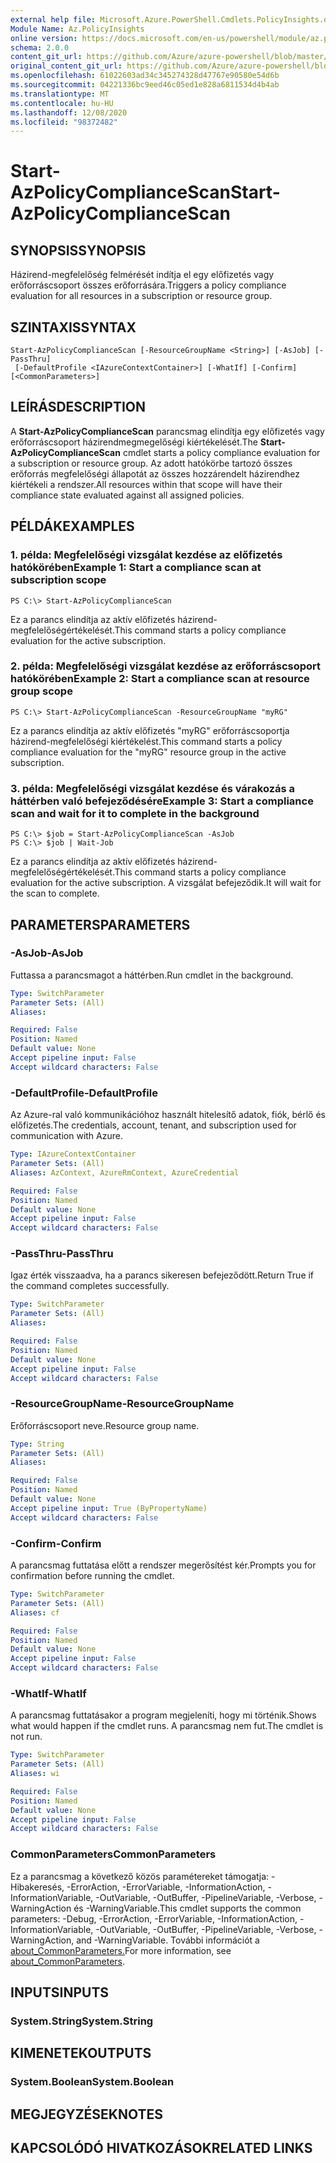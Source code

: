 ```yaml
---
external help file: Microsoft.Azure.PowerShell.Cmdlets.PolicyInsights.dll-Help.xml
Module Name: Az.PolicyInsights
online version: https://docs.microsoft.com/en-us/powershell/module/az.policyinsights/start-azpolicycompliancescan
schema: 2.0.0
content_git_url: https://github.com/Azure/azure-powershell/blob/master/src/PolicyInsights/PolicyInsights/help/Start-AzPolicyComplianceScan.md
original_content_git_url: https://github.com/Azure/azure-powershell/blob/master/src/PolicyInsights/PolicyInsights/help/Start-AzPolicyComplianceScan.md
ms.openlocfilehash: 61022603ad34c345274328d47767e90580e54d6b
ms.sourcegitcommit: 04221336bc9eed46c05ed1e828a6811534d4b4ab
ms.translationtype: MT
ms.contentlocale: hu-HU
ms.lasthandoff: 12/08/2020
ms.locfileid: "98372482"
---
```

# <span data-ttu-id="ce82b-101">Start-AzPolicyComplianceScan</span><span class="sxs-lookup"><span data-stu-id="ce82b-101">Start-AzPolicyComplianceScan</span></span>

## <span data-ttu-id="ce82b-102">SYNOPSIS</span><span class="sxs-lookup"><span data-stu-id="ce82b-102">SYNOPSIS</span></span>
<span data-ttu-id="ce82b-103">Házirend-megfelelőség felmérését indítja el egy előfizetés vagy erőforráscsoport összes erőforrására.</span><span class="sxs-lookup"><span data-stu-id="ce82b-103">Triggers a policy compliance evaluation for all resources in a subscription or resource group.</span></span>

## <span data-ttu-id="ce82b-104">SZINTAXIS</span><span class="sxs-lookup"><span data-stu-id="ce82b-104">SYNTAX</span></span>

```
Start-AzPolicyComplianceScan [-ResourceGroupName <String>] [-AsJob] [-PassThru]
 [-DefaultProfile <IAzureContextContainer>] [-WhatIf] [-Confirm] [<CommonParameters>]
```

## <span data-ttu-id="ce82b-105">LEÍRÁS</span><span class="sxs-lookup"><span data-stu-id="ce82b-105">DESCRIPTION</span></span>
<span data-ttu-id="ce82b-106">A **Start-AzPolicyComplianceScan** parancsmag elindítja egy előfizetés vagy erőforráscsoport házirendmegmegelőségi kiértékelését.</span><span class="sxs-lookup"><span data-stu-id="ce82b-106">The **Start-AzPolicyComplianceScan** cmdlet starts a policy compliance evaluation for a subscription or resource group.</span></span> <span data-ttu-id="ce82b-107">Az adott hatókörbe tartozó összes erőforrás megfelelőségi állapotát az összes hozzárendelt házirendhez kiértékeli a rendszer.</span><span class="sxs-lookup"><span data-stu-id="ce82b-107">All resources within that scope will have their compliance state evaluated against all assigned policies.</span></span>

## <span data-ttu-id="ce82b-108">PÉLDÁK</span><span class="sxs-lookup"><span data-stu-id="ce82b-108">EXAMPLES</span></span>

### <span data-ttu-id="ce82b-109">1. példa: Megfelelőségi vizsgálat kezdése az előfizetés hatókörében</span><span class="sxs-lookup"><span data-stu-id="ce82b-109">Example 1: Start a compliance scan at subscription scope</span></span>
```
PS C:\> Start-AzPolicyComplianceScan
```

<span data-ttu-id="ce82b-110">Ez a parancs elindítja az aktív előfizetés házirend-megfelelőségértékelését.</span><span class="sxs-lookup"><span data-stu-id="ce82b-110">This command starts a policy compliance evaluation for the active subscription.</span></span>

### <span data-ttu-id="ce82b-111">2. példa: Megfelelőségi vizsgálat kezdése az erőforráscsoport hatókörében</span><span class="sxs-lookup"><span data-stu-id="ce82b-111">Example 2: Start a compliance scan at resource group scope</span></span>
```
PS C:\> Start-AzPolicyComplianceScan -ResourceGroupName "myRG"
```

<span data-ttu-id="ce82b-112">Ez a parancs elindítja az aktív előfizetés "myRG" erőforráscsoportja házirend-megfelelőségi kiértékelést.</span><span class="sxs-lookup"><span data-stu-id="ce82b-112">This command starts a policy compliance evaluation for the "myRG" resource group in the active subscription.</span></span>

### <span data-ttu-id="ce82b-113">3. példa: Megfelelőségi vizsgálat kezdése és várakozás a háttérben való befejeződésére</span><span class="sxs-lookup"><span data-stu-id="ce82b-113">Example 3: Start a compliance scan and wait for it to complete in the background</span></span>
```
PS C:\> $job = Start-AzPolicyComplianceScan -AsJob
PS C:\> $job | Wait-Job
```

<span data-ttu-id="ce82b-114">Ez a parancs elindítja az aktív előfizetés házirend-megfelelőségértékelését.</span><span class="sxs-lookup"><span data-stu-id="ce82b-114">This command starts a policy compliance evaluation for the active subscription.</span></span> <span data-ttu-id="ce82b-115">A vizsgálat befejeződik.</span><span class="sxs-lookup"><span data-stu-id="ce82b-115">It will wait for the scan to complete.</span></span>

## <span data-ttu-id="ce82b-116">PARAMETERS</span><span class="sxs-lookup"><span data-stu-id="ce82b-116">PARAMETERS</span></span>

### <span data-ttu-id="ce82b-117">-AsJob</span><span class="sxs-lookup"><span data-stu-id="ce82b-117">-AsJob</span></span>
<span data-ttu-id="ce82b-118">Futtassa a parancsmagot a háttérben.</span><span class="sxs-lookup"><span data-stu-id="ce82b-118">Run cmdlet in the background.</span></span>

```yaml
Type: SwitchParameter
Parameter Sets: (All)
Aliases:

Required: False
Position: Named
Default value: None
Accept pipeline input: False
Accept wildcard characters: False
```

### <span data-ttu-id="ce82b-119">-DefaultProfile</span><span class="sxs-lookup"><span data-stu-id="ce82b-119">-DefaultProfile</span></span>
<span data-ttu-id="ce82b-120">Az Azure-ral való kommunikációhoz használt hitelesítő adatok, fiók, bérlő és előfizetés.</span><span class="sxs-lookup"><span data-stu-id="ce82b-120">The credentials, account, tenant, and subscription used for communication with Azure.</span></span>

```yaml
Type: IAzureContextContainer
Parameter Sets: (All)
Aliases: AzContext, AzureRmContext, AzureCredential

Required: False
Position: Named
Default value: None
Accept pipeline input: False
Accept wildcard characters: False
```

### <span data-ttu-id="ce82b-121">-PassThru</span><span class="sxs-lookup"><span data-stu-id="ce82b-121">-PassThru</span></span>
<span data-ttu-id="ce82b-122">Igaz érték visszaadva, ha a parancs sikeresen befejeződött.</span><span class="sxs-lookup"><span data-stu-id="ce82b-122">Return True if the command completes successfully.</span></span>

```yaml
Type: SwitchParameter
Parameter Sets: (All)
Aliases:

Required: False
Position: Named
Default value: None
Accept pipeline input: False
Accept wildcard characters: False
```

### <span data-ttu-id="ce82b-123">-ResourceGroupName</span><span class="sxs-lookup"><span data-stu-id="ce82b-123">-ResourceGroupName</span></span>
<span data-ttu-id="ce82b-124">Erőforráscsoport neve.</span><span class="sxs-lookup"><span data-stu-id="ce82b-124">Resource group name.</span></span>

```yaml
Type: String
Parameter Sets: (All)
Aliases:

Required: False
Position: Named
Default value: None
Accept pipeline input: True (ByPropertyName)
Accept wildcard characters: False
```

### <span data-ttu-id="ce82b-125">-Confirm</span><span class="sxs-lookup"><span data-stu-id="ce82b-125">-Confirm</span></span>
<span data-ttu-id="ce82b-126">A parancsmag futtatása előtt a rendszer megerősítést kér.</span><span class="sxs-lookup"><span data-stu-id="ce82b-126">Prompts you for confirmation before running the cmdlet.</span></span>

```yaml
Type: SwitchParameter
Parameter Sets: (All)
Aliases: cf

Required: False
Position: Named
Default value: None
Accept pipeline input: False
Accept wildcard characters: False
```

### <span data-ttu-id="ce82b-127">-WhatIf</span><span class="sxs-lookup"><span data-stu-id="ce82b-127">-WhatIf</span></span>
<span data-ttu-id="ce82b-128">A parancsmag futtatásakor a program megjeleníti, hogy mi történik.</span><span class="sxs-lookup"><span data-stu-id="ce82b-128">Shows what would happen if the cmdlet runs.</span></span>
<span data-ttu-id="ce82b-129">A parancsmag nem fut.</span><span class="sxs-lookup"><span data-stu-id="ce82b-129">The cmdlet is not run.</span></span>

```yaml
Type: SwitchParameter
Parameter Sets: (All)
Aliases: wi

Required: False
Position: Named
Default value: None
Accept pipeline input: False
Accept wildcard characters: False
```

### <span data-ttu-id="ce82b-130">CommonParameters</span><span class="sxs-lookup"><span data-stu-id="ce82b-130">CommonParameters</span></span>
<span data-ttu-id="ce82b-131">Ez a parancsmag a következő közös paramétereket támogatja: -Hibakeresés, -ErrorAction, -ErrorVariable, -InformationAction, -InformationVariable, -OutVariable, -OutBuffer, -PipelineVariable, -Verbose, -WarningAction és -WarningVariable.</span><span class="sxs-lookup"><span data-stu-id="ce82b-131">This cmdlet supports the common parameters: -Debug, -ErrorAction, -ErrorVariable, -InformationAction, -InformationVariable, -OutVariable, -OutBuffer, -PipelineVariable, -Verbose, -WarningAction, and -WarningVariable.</span></span> <span data-ttu-id="ce82b-132">További információt a [about_CommonParameters.](http://go.microsoft.com/fwlink/?LinkID=113216)</span><span class="sxs-lookup"><span data-stu-id="ce82b-132">For more information, see [about_CommonParameters](http://go.microsoft.com/fwlink/?LinkID=113216).</span></span>

## <span data-ttu-id="ce82b-133">INPUTS</span><span class="sxs-lookup"><span data-stu-id="ce82b-133">INPUTS</span></span>

### <span data-ttu-id="ce82b-134">System.String</span><span class="sxs-lookup"><span data-stu-id="ce82b-134">System.String</span></span>

## <span data-ttu-id="ce82b-135">KIMENETEK</span><span class="sxs-lookup"><span data-stu-id="ce82b-135">OUTPUTS</span></span>

### <span data-ttu-id="ce82b-136">System.Boolean</span><span class="sxs-lookup"><span data-stu-id="ce82b-136">System.Boolean</span></span>

## <span data-ttu-id="ce82b-137">MEGJEGYZÉSEK</span><span class="sxs-lookup"><span data-stu-id="ce82b-137">NOTES</span></span>

## <span data-ttu-id="ce82b-138">KAPCSOLÓDÓ HIVATKOZÁSOK</span><span class="sxs-lookup"><span data-stu-id="ce82b-138">RELATED LINKS</span></span>
